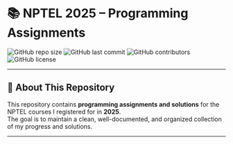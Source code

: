 # 📚 NPTEL 2025 – Programming Assignments

![GitHub repo size](https://img.shields.io/github/repo-size/KGFCH2/NPTEL_2025?color=blue&style=for-the-badge)
![GitHub last commit](https://img.shields.io/github/last-commit/KGFCH2/NPTEL_2025?color=brightgreen&style=for-the-badge)
![GitHub contributors](https://img.shields.io/github/contributors/KGFCH2/NPTEL_2025?color=orange&style=for-the-badge)
![GitHub license](https://img.shields.io/github/license/KGFCH2/NPTEL_2025?color=red&style=for-the-badge)

---

## 🎯 About This Repository
This repository contains **programming assignments and solutions** for the NPTEL courses I registered for in **2025**.  
The goal is to maintain a clean, well-documented, and organized collection of my progress and solutions.

---
